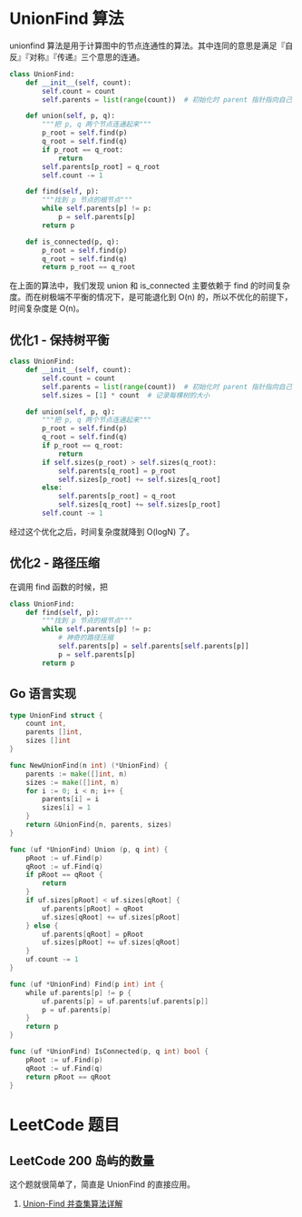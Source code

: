 # UnionFind 算法

<!--
ID: c9aad8b0-2e38-4ed0-8774-28509427c6d2
Status: draft
Date: 2020-07-29T23:37:30
Modified: 2020-07-29T23:37:30
wp_id: 1683
-->

unionfind 算法是用于计算图中的节点连通性的算法。其中连同的意思是满足『自反』『对称』『传递』三个意思的连通。

```python
class UnionFind:
    def __init__(self, count):
        self.count = count
        self.parents = list(range(count))  # 初始化时 parent 指针指向自己

    def union(self, p, q):
        """把 p, q 两个节点连通起来"""
        p_root = self.find(p)
        q_root = self.find(q)
        if p_root == q_root:
            return
        self.parents[p_root] = q_root
        self.count -= 1

    def find(self, p):
        """找到 p 节点的根节点"""
        while self.parents[p] != p:
            p = self.parents[p]
        return p

    def is_connected(p, q):
        p_root = self.find(p)
        q_root = self.find(q)
        return p_root == q_root
```

在上面的算法中，我们发现 union 和 is_connected 主要依赖于 find 的时间复杂度。而在树极端不平衡的情况下，是可能退化到 O(n) 的，所以不优化的前提下，时间复杂度是 O(n)。

## 优化1 - 保持树平衡

```python
class UnionFind:
    def __init__(self, count):
        self.count = count
        self.parents = list(range(count))  # 初始化时 parent 指针指向自己
        self.sizes = [1] * count  # 记录每棵树的大小

    def union(self, p, q):
        """把 p, q 两个节点连通起来"""
        p_root = self.find(p)
        q_root = self.find(q)
        if p_root == q_root:
            return
        if self.sizes(p_root) > self.sizes(q_root):
            self.parents[q_root] = p_root
            self.sizes[p_root] += self.sizes[q_root]
        else:
            self.parents[p_root] = q_root
            self.sizes[q_root] += self.sizes[p_root]
        self.count -= 1
```

经过这个优化之后，时间复杂度就降到 O(logN) 了。

## 优化2 - 路径压缩

在调用 find 函数的时候，把

```python
class UnionFind:
    def find(self, p):
        """找到 p 节点的根节点"""
        while self.parents[p] != p:
            # 神奇的路径压缩
            self.parents[p] = self.parents[self.parents[p]]
            p = self.parents[p]
        return p
```

## Go 语言实现

```go
type UnionFind struct {
    count int,
    parents []int,
    sizes []int
}

func NewUnionFind(n int) (*UnionFind) {
    parents := make([]int, n)
    sizes := make([]int, n)
    for i := 0; i < n; i++ {
        parents[i] = i
        sizes[i] = 1
    }
    return &UnionFind{n, parents, sizes)
}

func (uf *UnionFind) Union (p, q int) {
    pRoot := uf.Find(p)
    qRoot := uf.Find(q)
    if pRoot == qRoot {
        return
    }
    if uf.sizes[pRoot] < uf.sizes[qRoot] {
        uf.parents[pRoot] = qRoot
        uf.sizes[qRoot] += uf.sizes[pRoot]
    } else {
        uf.parents[qRoot] = pRoot
        uf.sizes[pRoot] += uf.sizes[qRoot]
    }
    uf.count -= 1
}

func (uf *UnionFind) Find(p int) int {
    while uf.parents[p] != p {
        uf.parents[p] = uf.parents[uf.parents[p]]
        p = uf.parents[p]
    }
    return p
}

func (uf *UnionFind) IsConnected(p, q int) bool {
    pRoot := uf.Find(p)
    qRoot := uf.Find(q)
    return pRoot == qRoot
}
```

# LeetCode 题目

## LeetCode 200 岛屿的数量

这个题就很简单了，简直是 UnionFind 的直接应用。

1. [Union-Find 并查集算法详解](https://mp.weixin.qq.com/s?__biz=MzAxODQxMDM0Mw==&mid=2247484751&idx=1&sn=a873c1f51d601bac17f5078c408cc3f6)